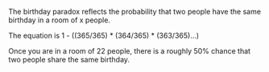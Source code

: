 The birthday paradox reflects the probability that two people have the same birthday in a room of x people.

The equation is 1 - ((365/365) * (364/365) * (363/365)...)

Once you are in a room of 22 people, there is a roughly 50% chance that two people share the same birthday.
